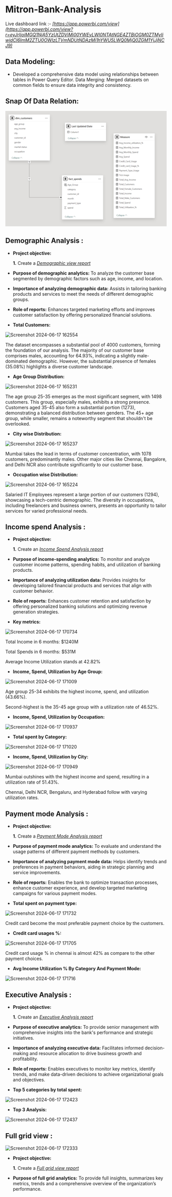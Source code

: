 # Mitron-Bank-Analysis

Live dashboard link :- _[https://app.powerbi.com/view](https://app.powerbi.com/view?r=eyJrIjoiMGQ1NjA5YzUtZDViMi00YWEyLWI0NTAtNGE4ZTBiOGM0ZTMyIiwidCI6ImM2ZTU0OWIzLTVmNDUtNDAzMi1hYWU5LWQ0MjQ0ZGM1YjJjNCJ9)_


## Data Modeling:
- Developed a comprehensive data model using relationships between tables in Power Query Editor.
Data Merging: Merged datasets on common fields to ensure data integrity and consistency.


## Snap Of Data Relation: 

![Joins](https://github.com/Sanket-K4nse/Mitron-Bank-Analysis/blob/main/Data%20modeling.png)



## Demographic Analysis :


- **Project objective:** 

    **1.** Create a _[Demographic view report](https://github.com/Sanket-K4nse/Mitron-Bank-Analysis/blob/main/Demographic%20analysis.pdf)_ 


- **Purpose of demographic analytics:** To analyze the customer base segmented by demographic factors such as age, income, and location.

- **Importance of analyzing demographic data:** Assists in tailoring banking products and services to meet the needs of different demographic groups.
  
- **Role of reports:** Enhances targeted marketing efforts and improves customer satisfaction by offering personalized financial solutions.

- **Total Customers:**
 
 ![Screenshot 2024-06-17 162554](https://github.com/Sanket-K4nse/Mitron-Bank-Analysis/assets/161265478/a283ca42-3e59-4507-ba74-977abb901c52)

The dataset encompasses a substantial pool of 4000 customers, forming the foundation of our analysis.
The majority of our customer base comprises males, accounting for 64.93%, indicating a slightly male-dominated demographic.
However, the substantial presence of females (35.08%) highlights a diverse customer landscape.

- **Age Group Distribution:**

![Screenshot 2024-06-17 165231](https://github.com/Sanket-K4nse/Mitron-Bank-Analysis/assets/161265478/28307530-60ea-415e-9aa3-05a531c38cc5)

The age group 25-35 emerges as the most significant segment, with 1498 customers. This group, especially males, exhibits a strong presence.
Customers aged 35-45 also form a substantial portion (1273), demonstrating a balanced distribution between genders.
The 45+ age group, while smaller, remains a noteworthy segment that shouldn't be overlooked.

- **City wise Distribution:**

![Screenshot 2024-06-17 165237](https://github.com/Sanket-K4nse/Mitron-Bank-Analysis/assets/161265478/9e8613a7-54ce-439d-bd05-f47e3b7e43ad)

Mumbai takes the lead in terms of customer concentration, with 1078 customers, predominantly males.
Other major cities like Chennai, Bangalore, and Delhi NCR also contribute significantly to our customer base.

- **Occupation wise Distribution:**

![Screenshot 2024-06-17 165224](https://github.com/Sanket-K4nse/Mitron-Bank-Analysis/assets/161265478/53ee2959-3ae5-405e-bd77-c03a45423d62)

Salaried IT Employees represent a large portion of our customers (1294), showcasing a tech-centric demographic.
The diversity in occupations, including freelancers and business owners, presents an opportunity to tailor services for varied professional needs.

     
## Income spend Analysis :


- **Project objective:** 

    **1.** Create an _[Income Spend Analysis report](https://github.com/Sanket-K4nse/Mitron-Bank-Analysis/blob/main/Spend%20analysis.pdf)_ 


- **Purpose of income-spending analytics:** To monitor and analyze customer income patterns, spending habits, and utilization of banking products.

- **Importance of analyzing utilization data:** Provides insights for developing tailored financial products and services that align with customer behavior.
  
- **Role of reports:** Enhances customer retention and satisfaction by offering personalized banking solutions and optimizing revenue generation strategies.

- **Key metrics:**

![Screenshot 2024-06-17 170734](https://github.com/Sanket-K4nse/Mitron-Bank-Analysis/assets/161265478/6e55a1e4-af40-4a26-b75a-776b6c0a94e6)

Total Income in 6 months: $1240M

Total Spends in 6 months: $531M

Average Income Utilization stands at 42.82%

- **Income, Spend, Utilization by Age Group:**

![Screenshot 2024-06-17 171009](https://github.com/Sanket-K4nse/Mitron-Bank-Analysis/assets/161265478/acf6c2b5-c054-4268-9445-8bc6a729dbc9)

 Age group 25-34 exhibits the highest income, spend, and utilization (43.66%).
 
 Second-highest is the 35-45 age group with a utilization rate of 46.52%.

- **Income, Spend, Utilization by Occupation:**

![Screenshot 2024-06-17 170937](https://github.com/Sanket-K4nse/Mitron-Bank-Analysis/assets/161265478/556d8c48-0d23-4446-a1e3-8301fc5eb223)

- **Total spent by Category:**
  
![Screenshot 2024-06-17 171020](https://github.com/Sanket-K4nse/Mitron-Bank-Analysis/assets/161265478/a7ec6711-8d80-4be5-83a3-4514859f3a6c)

- **Income, Spend, Utilization by City:**

![Screenshot 2024-06-17 170949](https://github.com/Sanket-K4nse/Mitron-Bank-Analysis/assets/161265478/a880d51c-60a0-4ece-b7db-20dce7f51ff9)

Mumbai outshines with the highest income and spend, resulting in a utilization rate of 51.43%.

Chennai, Delhi NCR, Bengaluru, and Hyderabad follow with varying utilization rates.


## Payment mode Analysis :


- **Project objective:** 

    **1.** Create a _[Payment Mode Analysis report](https://github.com/Sanket-K4nse/Mitron-Bank-Analysis/blob/main/Payment%20mode%20analysis.pdf)_ 


- **Purpose of payment mode analytics:** To evaluate and understand the usage patterns of different payment methods by customers.

- **Importance of analyzing payment mode data:** Helps identify trends and preferences in payment behaviors, aiding in strategic planning and service improvements.
  
- **Role of reports:** Enables the bank to optimize transaction processes, enhance customer experience, and develop targeted marketing campaigns for various payment modes.

- **Total spent on payment type:**

![Screenshot 2024-06-17 171732](https://github.com/Sanket-K4nse/Mitron-Bank-Analysis/assets/161265478/17ced381-bccf-4b6e-9347-66717c56eb0d)

Credit card become the most preferable payment choice by the customers.

- **Credit card usages %:**

![Screenshot 2024-06-17 171705](https://github.com/Sanket-K4nse/Mitron-Bank-Analysis/assets/161265478/0c766dab-95f0-41ba-a9f6-bae8218430c0)

Credit card usage % in chennai is almost 42% as compare to the other payment choices. 

- **Avg Income Utilization % By Category And Payment Mode:**
 
![Screenshot 2024-06-17 171716](https://github.com/Sanket-K4nse/Mitron-Bank-Analysis/assets/161265478/96074b9a-33f9-4e1d-8ac6-9805810d92b4)


## Executive Analysis :


- **Project objective:** 

    **1.** Create an _[Executive Analysis report](https://github.com/Sanket-K4nse/Mitron-Bank-Analysis/blob/main/Executive%20view.pdf)_ 


- **Purpose of executive analytics:** To provide senior management with comprehensive insights into the bank's performance and strategic initiatives.

- **Importance of analyzing executive data:**  Facilitates informed decision-making and resource allocation to drive business growth and profitability.
  
- **Role of reports:** Enables executives to monitor key metrics, identify trends, and make data-driven decisions to achieve organizational goals and objectives.

- **Top 5 categories by total spent:**

 ![Screenshot 2024-06-17 172423](https://github.com/Sanket-K4nse/Mitron-Bank-Analysis/assets/161265478/eabdec31-3ffb-4871-94ef-09095cd49829)
 
- **Top 3 Analysis:**
  
![Screenshot 2024-06-17 172437](https://github.com/Sanket-K4nse/Mitron-Bank-Analysis/assets/161265478/bfdc0967-81ed-414e-a63c-bb2aa991be65)


## Full grid view :

![Screenshot 2024-06-17 172333](https://github.com/Sanket-K4nse/Mitron-Bank-Analysis/assets/161265478/ee13e4f9-c248-458e-b689-8b61f8871f13)

- **Project objective:** 

    **1.** Create a _[Full grid view report](https://github.com/Sanket-K4nse/Mitron-Bank-Analysis/blob/main/Full%20grid%20view.pdf)_ 


- **Purpose of full grid analytics:** To provide full insights, summarizes key metrics, trends and a comprehensive overview of the organization’s performance.
